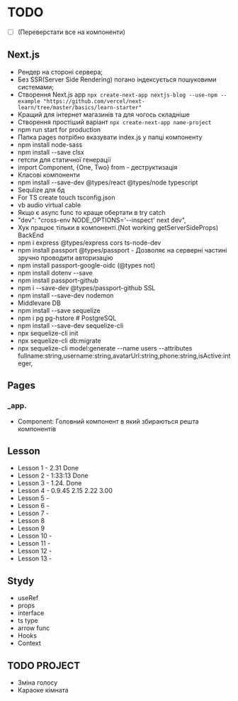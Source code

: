 # TODO

- [ ] (Переверстати все на компоненти)

## Next.js

- Рендер на стороні сервера;
- Без SSR(Server Side Rendering) погано індексується пошуковими системами;
- Створення Next.js app
  `npx create-next-app nextjs-blog --use-npm --example "https://github.com/vercel/next-learn/tree/master/basics/learn-starter"`
- Кращий для інтернет магазинів та для чогось складніше
- Створення простіший варіант
  `npx create-next-app name-project`
- npm run start for production
- Папка pages потрібно вказувати index.js у папці компоненту
- npm install node-sass
- npm install --save clsx
- гетспи для статичної генерації
- import Component, {One, Two} from - деструктизація
- Класові компоненти
- npm install --save-dev @types/react @types/node typescript
- Sequlize для бд
- For TS create touch tsconfig.json
- vb audio virtual cable
- Якщо є async func то краще обертати в try catch
- "dev": "cross-env NODE_OPTIONS='--inspect' next dev",
- Хук працює тільки в компоненті.(Not working getServerSideProps)
  BackEnd
- npm i express @types/express cors ts-node-dev
- npm install passport @types/passport - Дозволяє на серверні частині зручно проводити авторизацію
- npm install passport-google-oidc (@types not)
- npm install dotenv --save
- npm install passport-github
- npm i --save-dev @types/passport-github
  SSL
- npm install --save-dev nodemon
- Middlevare
  DB
- npm install --save sequelize
- npm i pg pg-hstore # PostgreSQL
- npm install --save-dev sequelize-cli
- npx sequelize-cli init
- npx sequelize-cli db:migrate
- npx sequelize-cli model:generate --name users --attributes fullname:string,username:string,avatarUrl:string,phone:string,isActive:integer,

## Pages

### \_app.

- Component: Головний компонент в який збираються решта компонентів

## Lesson

- Lesson 1 - 2.31 Done
- Lesson 2 - 1:33:13 Done
- Lesson 3 - 1.24. Done
- Lesson 4 - 0.9.45 2.15 2.22 3.00
- Lesson 5 -
- Lesson 6 -
- Lesson 7 -
- Lesson 8
- Lesson 9
- Lesson 10 -
- Lesson 11 -
- Lesson 12 -
- Lesson 13 -

## Stydy

- useRef
- props
- interface
- ts type
- arrow func
- Hooks
- Context

## TODO PROJECT

- Зміна голосу
- Караоке кімната
